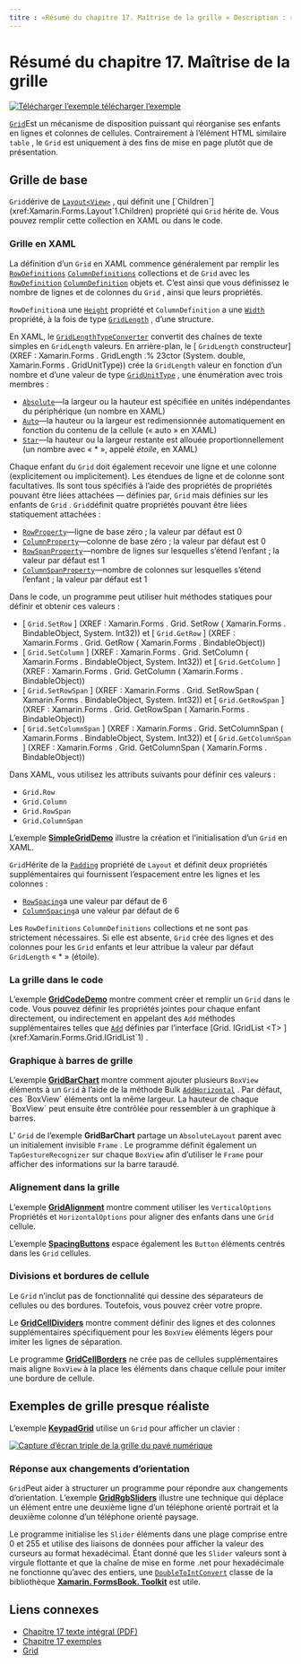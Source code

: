 ```yaml
---
titre : «Résumé du chapitre 17. Maîtrise de la grille « Description : » création d’Mobile Apps avec Xamarin.Forms : Résumé du chapitre 17. Maîtrise de la grille «ms. Prod : xamarin ms. Technology : xamarin-Forms ms. AssetID : 71EDEF9C-4220-4D2E-A235-43F1EC8746C1 auteur : davidbritch ms. Author : dabritch ms. Date : 11/07/2017 No-Loc : [ Xamarin.Forms , Xamarin.Essentials ]
---
```


# <a name="summary-of-chapter-17-mastering-the-grid"></a>Résumé du chapitre 17. Maîtrise de la grille

[![Télécharger ](~/media/shared/download.png) l’exemple télécharger l’exemple](https://github.com/xamarin/xamarin-forms-book-samples/tree/master/Chapter17)

[`Grid`](xref:Xamarin.Forms.Grid)Est un mécanisme de disposition puissant qui réorganise ses enfants en lignes et colonnes de cellules. Contrairement à l’élément HTML similaire `table` , le `Grid` est uniquement à des fins de mise en page plutôt que de présentation.

## <a name="the-basic-grid"></a>Grille de base

`Grid`dérive de [`Layout<View>`](xref:Xamarin.Forms.Layout`1) , qui définit une [`Children`](xref:Xamarin.Forms.Layout`1.Children) propriété qui `Grid` hérite de. Vous pouvez remplir cette collection en XAML ou dans le code.

### <a name="the-grid-in-xaml"></a>Grille en XAML

La définition d’un `Grid` en XAML commence généralement par remplir les [`RowDefinitions`](xref:Xamarin.Forms.Grid.RowDefinitions) [`ColumnDefinitions`](xref:Xamarin.Forms.Grid.ColumnDefinitions) collections et de `Grid` avec les [`RowDefinition`](xref:Xamarin.Forms.RowDefinition) [`ColumnDefinition`](xref:Xamarin.Forms.ColumnDefinition) objets et. C’est ainsi que vous définissez le nombre de lignes et de colonnes du `Grid` , ainsi que leurs propriétés.

`RowDefinition`a une [`Height`](xref:Xamarin.Forms.RowDefinition.Height) propriété et `ColumnDefinition` a une [`Width`](xref:Xamarin.Forms.ColumnDefinition.Width) propriété, à la fois de type [`GridLength`](xref:Xamarin.Forms.GridLength) , d’une structure.

En XAML, le [`GridLengthTypeConverter`](xref:Xamarin.Forms.GridLengthTypeConverter) convertit des chaînes de texte simples en `GridLength` valeurs. En arrière-plan, le [ `GridLength` constructeur] (XREF : Xamarin.Forms . GridLength .% 23ctor (System. double, Xamarin.Forms . GridUnitType)) crée la `GridLength` valeur en fonction d’un nombre et d’une valeur de type [`GridUnitType`](xref:Xamarin.Forms.GridUnitType) , une énumération avec trois membres :

- [`Absolute`](xref:Xamarin.Forms.GridUnitType.Absolute)&mdash;la largeur ou la hauteur est spécifiée en unités indépendantes du périphérique (un nombre en XAML)
- [`Auto`](xref:Xamarin.Forms.GridUnitType.Auto)&mdash;la hauteur ou la largeur est redimensionnée automatiquement en fonction du contenu de la cellule (« auto » en XAML)
- [`Star`](xref:Xamarin.Forms.GridUnitType.Star)&mdash;la hauteur ou la largeur restante est allouée proportionnellement (un nombre avec « \* », appelé *étoile*, en XAML)

Chaque enfant du `Grid` doit également recevoir une ligne et une colonne (explicitement ou implicitement). Les étendues de ligne et de colonne sont facultatives. Ils sont tous spécifiés à l’aide des propriétés de propriétés pouvant être liées attachées &mdash; définies par, `Grid` mais définies sur les enfants de `Grid` . `Grid`définit quatre propriétés pouvant être liées statiquement attachées :

- [`RowProperty`](xref:Xamarin.Forms.Grid.RowProperty)&mdash;ligne de base zéro ; la valeur par défaut est 0
- [`ColumnProperty`](xref:Xamarin.Forms.Grid.ColumnProperty)&mdash;colonne de base zéro ; la valeur par défaut est 0
- [`RowSpanProperty`](xref:Xamarin.Forms.Grid.RowSpanProperty)&mdash;nombre de lignes sur lesquelles s’étend l’enfant ; la valeur par défaut est 1
- [`ColumnSpanProperty`](xref:Xamarin.Forms.Grid.ColumnSpanProperty)&mdash;nombre de colonnes sur lesquelles s’étend l’enfant ; la valeur par défaut est 1

Dans le code, un programme peut utiliser huit méthodes statiques pour définir et obtenir ces valeurs :

- [ `Grid.SetRow` ] (XREF : Xamarin.Forms . Grid. SetRow ( Xamarin.Forms . BindableObject, System. Int32)) et [ `Grid.GetRow` ] (XREF : Xamarin.Forms . Grid. GetRow ( Xamarin.Forms . BindableObject))
- [ `Grid.SetColumn` ] (XREF : Xamarin.Forms . Grid. SetColumn ( Xamarin.Forms . BindableObject, System. Int32)) et [ `Grid.GetColumn` ] (XREF : Xamarin.Forms . Grid. GetColumn ( Xamarin.Forms . BindableObject))
- [ `Grid.SetRowSpan` ] (XREF : Xamarin.Forms . Grid. SetRowSpan ( Xamarin.Forms . BindableObject, System. Int32)) et [ `Grid.GetRowSpan` ] (XREF : Xamarin.Forms . Grid. GetRowSpan ( Xamarin.Forms . BindableObject))
- [ `Grid.SetColumnSpan` ] (XREF : Xamarin.Forms . Grid. SetColumnSpan ( Xamarin.Forms . BindableObject, System. Int32)) et [ `Grid.GetColumnSpan` ] (XREF : Xamarin.Forms . Grid. GetColumnSpan ( Xamarin.Forms . BindableObject))

Dans XAML, vous utilisez les attributs suivants pour définir ces valeurs :

- `Grid.Row`
- `Grid.Column`
- `Grid.RowSpan`
- `Grid.ColumnSpan`

L’exemple [**SimpleGridDemo**](https://github.com/xamarin/xamarin-forms-book-samples/tree/master/Chapter17/SimpleGridDemo) illustre la création et l’initialisation d’un `Grid` en XAML.

`Grid`Hérite de la [`Padding`](xref:Xamarin.Forms.Layout.Padding) propriété de `Layout` et définit deux propriétés supplémentaires qui fournissent l’espacement entre les lignes et les colonnes :

- [`RowSpacing`](xref:Xamarin.Forms.Grid.RowSpacing)a une valeur par défaut de 6
- [`ColumnSpacing`](xref:Xamarin.Forms.Grid.ColumnSpacing)a une valeur par défaut de 6

Les `RowDefinitions` `ColumnDefinitions` collections et ne sont pas strictement nécessaires. Si elle est absente, `Grid` crée des lignes et des colonnes pour les `Grid` enfants et leur attribue la valeur par défaut `GridLength` « \* » (étoile).

### <a name="the-grid-in-code"></a>La grille dans le code

L’exemple [**GridCodeDemo**](https://github.com/xamarin/xamarin-forms-book-samples/tree/master/Chapter17/GridCodeDemo) montre comment créer et remplir un `Grid` dans le code. Vous pouvez définir les propriétés jointes pour chaque enfant directement, ou indirectement en appelant des `Add` méthodes supplémentaires telles que [`Add`](xref:Xamarin.Forms.Grid.IGridList`1.Add*) définies par l’interface [Grid. IGridList <T> ](xref:Xamarin.Forms.Grid.IGridList`1) .

### <a name="the-grid-bar-chart"></a>Graphique à barres de grille

L’exemple [**GridBarChart**](https://github.com/xamarin/xamarin-forms-book-samples/tree/master/Chapter17/GridBarChart) montre comment ajouter plusieurs `BoxView` éléments à un `Grid` à l’aide de la méthode Bulk [`AddHorizontal`](xref:Xamarin.Forms.Grid.IGridList`1.AddHorizontal*) . Par défaut, ces `BoxView` éléments ont la même largeur. La hauteur de chaque `BoxView` peut ensuite être contrôlée pour ressembler à un graphique à barres.

L' `Grid` de l’exemple **GridBarChart** partage un `AbsoluteLayout` parent avec un initialement invisible `Frame` . Le programme définit également un `TapGestureRecognizer` sur chaque `BoxView` afin d’utiliser le `Frame` pour afficher des informations sur la barre taraudé.

### <a name="alignment-in-the-grid"></a>Alignement dans la grille

L’exemple [**GridAlignment**](https://github.com/xamarin/xamarin-forms-book-samples/tree/master/Chapter17/GridAlignment) montre comment utiliser les `VerticalOptions` Propriétés et `HorizontalOptions` pour aligner des enfants dans une `Grid` cellule.

L’exemple [**SpacingButtons**](https://github.com/xamarin/xamarin-forms-book-samples/tree/master/Chapter17/SpacingButtons) espace également les `Button` éléments centrés dans les `Grid` cellules.

### <a name="cell-dividers-and-borders"></a>Divisions et bordures de cellule

Le `Grid` n’inclut pas de fonctionnalité qui dessine des séparateurs de cellules ou des bordures. Toutefois, vous pouvez créer votre propre.

Le [**GridCellDividers**](https://github.com/xamarin/xamarin-forms-book-samples/tree/master/Chapter17/GridCellDividers) montre comment définir des lignes et des colonnes supplémentaires spécifiquement pour les `BoxView` éléments légers pour imiter les lignes de séparation.

Le programme [**GridCellBorders**](https://github.com/xamarin/xamarin-forms-book-samples/tree/master/Chapter17/GridCellBorders) ne crée pas de cellules supplémentaires mais aligne `BoxView` à la place les éléments dans chaque cellule pour imiter une bordure de cellule.

## <a name="almost-real-life-grid-examples"></a>Exemples de grille presque réaliste

L’exemple [**KeypadGrid**](https://github.com/xamarin/xamarin-forms-book-samples/tree/master/Chapter17/KeypadGrid) utilise un `Grid` pour afficher un clavier :

[![Capture d’écran triple de la grille du pavé numérique](images/ch17fg12-small.png "Grille du pavé numérique")](images/ch17fg12-large.png#lightbox "Grille du pavé numérique")

### <a name="responding-to-orientation-changes"></a>Réponse aux changements d’orientation

`Grid`Peut aider à structurer un programme pour répondre aux changements d’orientation. L’exemple [**GridRgbSliders**](https://github.com/xamarin/xamarin-forms-book-samples/tree/master/Chapter17/GridRgbSliders) illustre une technique qui déplace un élément entre une deuxième ligne d’un téléphone orienté portrait et la deuxième colonne d’un téléphone orienté paysage.

Le programme initialise les `Slider` éléments dans une plage comprise entre 0 et 255 et utilise des liaisons de données pour afficher la valeur des curseurs au format hexadécimal. Étant donné que les `Slider` valeurs sont à virgule flottante et que la chaîne de mise en forme .net pour hexadécimale ne fonctionne qu’avec des entiers, une [`DoubleToIntConvert`](https://github.com/xamarin/xamarin-forms-book-samples/blob/master/Libraries/Xamarin.FormsBook.Toolkit/Xamarin.FormsBook.Toolkit/DoubleToIntConverter.cs) classe de la bibliothèque [**Xamarin. FormsBook. Toolkit**](https://github.com/xamarin/xamarin-forms-book-samples/tree/master/Libraries/Xamarin.FormsBook.Toolkit) est utile.

## <a name="related-links"></a>Liens connexes

- [Chapitre 17 texte intégral (PDF)](https://download.xamarin.com/developer/xamarin-forms-book/XamarinFormsBook-Ch17-Apr2016.pdf)
- [Chapitre 17 exemples](https://github.com/xamarin/xamarin-forms-book-samples/tree/master/Chapter17)
- [Grid](~/xamarin-forms/user-interface/layouts/grid.md)
